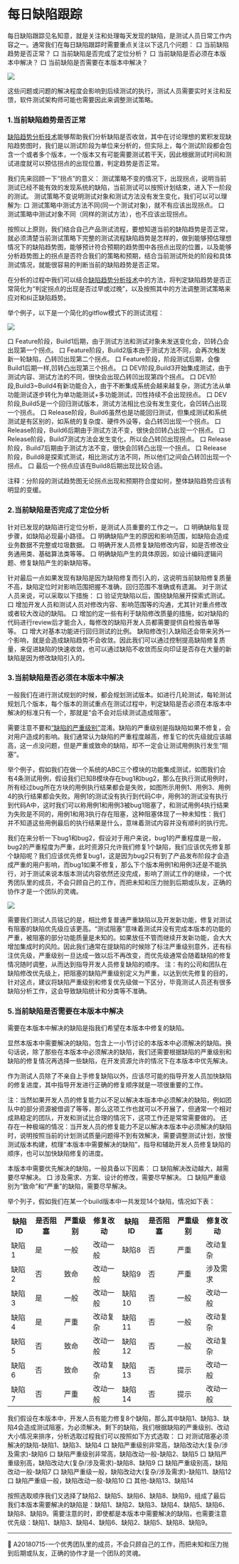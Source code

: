 # 每日缺陷跟踪

每日缺陷跟踪见名知意，就是关注和处理每天发现的缺陷，是测试人员日常工作内容之一。通常我们在每日缺陷跟踪时需要重点关注以下这几个问题：
口  当前缺陷趋势是否正常？
口  当前缺陷是否完成了定位分析？
口  当前缺陷是否必须在本版本中解决？
口  当前缺陷是否需要在本版本中解决？

![](../resFiles/r2/每日缺陷跟踪需要关注的问题.jpg)

这些问题或问题的解决程度会影响到后续测试的执行，测试人员需要实时关注和反馈，软件测试架构师可能也需要因此来调整测试策略。



### 1.当前缺陷趋势是否正常

[缺陷趋势分析技术](books/缺陷趋势分析.md)能够帮助我们分析缺陷是否收敛，其中在讨论理想的累积发现缺陷趋势图时，我们是以测试阶段为单位来分析的，但实际上，每个测试阶段都会包含一个或者多个版本，一个版本又有可能需要测试若干天，因此根据测试时间和测试进度就可以预估拐点的出现位置，判定趋势是否正常。

我们先来回顾一下“拐点”的意义：
测试策略不变的情况下，出现拐点，说明当前测试已经不能有效的发现系统的缺陷，当前测试可以按照计划结束，进入下一阶段的测试。
测试策略不变说明测试对象和测试方法没有发生变化，我们可以可以理解为:
口  测试策略中测试方法不同(同一个测试对象)，就不有应该出现拐点。
口  测试策略中测试对象不同（同样的测试方法），也不应该出现拐点。

按照以上原则，我们结合自己产品测试流程，要想知道当前的缺陷趋势是否正常，就必须清楚当前测试策略下完整的测试流程缺陷趋势是怎样的，做到能够预估理想情况下的缺陷趋势图，能够预计符合预期的趋势图中各拐点出现的位置，以及能够分析趋势图上的拐点是否符合我们的策略和预期，结合当前测试所处的阶段和具体测试情况，就能很容易的判断当前的缺陷趋势是否正常。

在分析的过程中我们可以结合[缺陷趋势分析技术](books/缺陷趋势分析.md)中的方法，将判定缺陷趋势是否正常简化为“判定拐点的出现是否过早或过晚”，以及按照其中的方法调整测试策略来应对和纠正缺陷趋势。

举个例子，以下是一个简化的gitflow模式下的测试流程：

![](../resFiles/r3/分阶段测试缺陷趋势图.jpg)

口  Feature阶段，Build1后期，由于测试方法和测试对象未发送变化会，凹转凸会出现第一个拐点。
口  Feature阶段，Build2版本由于测试方法不同，会再次触发新一轮缺陷，凸转凹出现第二个拐点。
口  Feature阶段，阶段测试后期，会像Build1后期一样,凹转凸出现第三个拐点。
口  DEV阶段,Build3开始集成测试，由于测试内容、测试方法的不同，很快会出现凸转凹出现第四个拐点。
口  DEV阶段,Build3~Build4有新功能合入，由于不断集成系统会越来越复杂，测试方法从单功能测试逐步转化为单功能测试+多功能测试，凹性持续不会出现拐点。
口  DEV阶段,Build5是一个回归测试版本，测试方法相比也没有发生变化，会凹转凸出现一个拐点。
口  Release阶段，Build6虽然也是功能回归测试，但集成测试和系统测试是有区别的，如系统的复杂度、硬件外设等，会凸转凹出现一个拐点。
口  Release阶段，Build6后期由于测试方法不变，很快会凹转凸出现一个拐点。
口  Release阶段，Build7测试方法会发生变化，所以会凸转凹出现拐点。
口  Release阶段，Build7后期由于测试方法不变，很快会凹转凸出现一个拐点。
口  Release阶段，Build8是探索式测试，相比测试方法不同，所以他们之间会凸转凹出现一个拐点。
口  最后一个拐点应该在Build8后期出现比较合适。

注释：分阶段的测试趋势图无论拐点出现和预期符合度如何，整体缺陷趋势应该有明显的变缓。

### 2.当前缺陷是否完成了定位分析

针对已发现的缺陷进行定位分析，是测试人员重要的工作之一。
口  明确缺陷复现步骤，如缺陷必现最小路径。
口  明确缺陷产生的原因和影响范围，如缺陷会造成业务数据不完整或垃圾数据。
口  明确开发人员修复缺陷修改内容，如是否修改业务通用类、基础算法类等等。
口  明确缺陷产生的具体原因，如设计编码逻辑问题、修复缺陷产生的新缺陷等。

针对最后一点如果发现有缺陷是因为缺陷修复而引入的，这说明当前缺陷修复质量不高，缺陷定位时对影响范围把握不准确，回归范围不准确或有遗漏。
对于测试人员来说，可以采取以下措施：
口  验证完缺陷以后，围绕缺陷展开探索式测试。
口  增加开发人员和测试人员对修改内容、影响范围等的沟通，尤其针对重点修改或者较大改动的缺陷。
口  增加约定一些有利于缺陷修改质量的措施，如对缺陷的代码进行review后才能合入，每修改的缺陷开发人员都需要提供自检报告单等等。
口  增大对基本功能进行回归测试的比例。
 缺陷修改引入缺陷还会带来另外一个影响，就是会造成缺陷趋势不会收敛。因此我们可以通过控制提高缺陷修复质量，来促进缺陷的快速收敛，也可以通过缺陷不收敛而反向印证是否存在大量的新缺陷是因为修改缺陷引入的。



### 3.当前缺陷是否必须在本版本中解决

一般我们在进行测试规划的时候，都会规划测试版本。如进行几轮测试，每轮测试规划几个版本，每个版本的测试重点在测试过程中，判定缺陷是否必须在本版本中解决的标准只有一个，那就是“会不会对后续测试造成阻塞”。

需要注意不要和[“缺陷的严重级别”](books/测试基础定义-缺陷严重级别定义.md)混淆。缺陷的严重级别是指缺陷如果不修复，会对用户造成的影响。我们通常认为缺陷的严重程度越高，修复它的优先级就应该越高，这一点没问题，但是严重或致命的缺陷，却不一定会让测试用例执行发生“阻塞”。

举个例子，假如我们在做一个系统的ABC三个模块的功能集成测试，如图我们会有4条测试用例，假设我们已知B模块存在bug1和bug2，那么在执行测试用例时，所有经过bug所在方块的用例执行结果都会是失败，如图所示用例1、用例3、用例4的执行结果都会失败。用例1的测试没有执行到代码C中，用例3的测试没有执行到代码A中，这时我们可以称用例1和用例3被bug1阻塞了，和测试用例4执行结果为失败是不同的，用例1和用3执行存在阻塞，这种阻塞体现了一种未知性：我们并不知道这些用例最后的执行结果是什么，意味着测试内容并没有顺利的执行完。

我们在来分析一下bug1和bug2，假设对于用户来说，bug1的严重程度是一般，bug2的严重程度为严重，此时资源只允许我们修复1个缺陷，我们应该优先修复那个缺陷呢？我们应该优先修复bug1，这是因为bug2只有到了产品发布阶段才会造成严重的用户影响，而bug1如果不修复，那么下个版本用例1和用例3还是不能执行，对于测试来说本版本测试内容依然还没完成，影响了测试工作的继续，一个优秀团队里的成员，不会只顾自己的工作，而把未知和压力抛到后期或队友，正确的协作才是一个团队的灵魂。

![](../resFiles/r2/缺陷优先级.jpg)

需要我们测试人员铭记的是，相比修复普通严重缺陷以及开发新功能，修复对测试有阻塞的缺陷优先级应该更高。“测试阻塞”意味着测试并没有完成本版本的功能的严重，被阻塞的部分功能质量是未知的。如果放任不管而继续开发新功能，会大大增加集成时的风险。因此我们通常在提缺陷的时候除了标注严重级别意外，还有标注优先级，严重级别一旦达成一致以后不再改变，而优先级通常会随着缺陷的修复情况随时调整，从而达到指导开发人员修复缺陷的顺序。
注：有的公司和团队在缺陷修改优先级上，把阻塞的缺陷严重级别定义为严重，以达到优先修复的目的，针对这点，建议将缺陷严重级别和修复优先级做一下区分，毕竟测试人员还有很多缺陷分析工作，这会导致缺陷统计和分类等不准确。

### 5.当前缺陷是否需要在本版本中解决

需要在本版本中解决的缺陷是指我们希望在本版本中修复的缺陷。

显然本版本中需要解决的缺陷，包含上一小节讨论的本版本中必须解决的缺陷。换句话说，除了那些在本版本中必须解决的缺陷，我们还需要根据缺陷的严重级别和缺陷的修复情况再选择一些缺陷，在开发资源允许的情况下在本版本中优先解决。

作为测试人员除了不亲自上手修复缺陷以外，应该尽可能的指导开发人员加快缺陷的修复进度，其中指导开发进行正确的修复顺序就是一项很重要的工作。

注：当然如果开发人员的修复能力以不足以解决本版本中必须解决的缺陷，例如团队中的部分资源被借调了等等，那么这项工作也就可以不开展了，但通常一个相对成熟稳定的团队，开发和测试比合理的情况下，这项工作还是常常需要做的。 还存在一种极端的情况：当开发人员的修复能力不足以解决本版本中必须解决的缺陷时，说明按照当前的计划测试质量问题得不到有效解决，需要调整测试计划，放慢测试版本构建，梳理“本版本中需要解决的缺陷”，指导和辅助开发人员修复缺陷的顺序，也可以加快缺陷修复的进度。

本版本中需要优先解决的缺陷，一般具备以下因素：
口  缺陷解决改动越大，越需要尽早解决。
口  涉及需求、方案、设计的修改，需要尽早解决。
口  缺陷严重级别为“致命”和“严重”的缺陷，需要尽早解决。

举个列子，假如我们在某一个build版本中一共发现14个缺陷，情况如下表：
<table>
	<tr>
		<th>缺陷ID</th>
		<th>是否阻塞</th>
		<th>严重级别</th>
		<th>修复改动</th>
		<th>缺陷ID</th>
		<th>是否阻塞</th>
		<th>严重级别</th>
		<th>修复改动</th>
	</tr>
	<tr>
		<td>缺陷1</td>
		<td>是</td>
		<td>一般</td>
		<td>改动一般</td>
		<td>缺陷8</td>
		<td>否</td>
		<td>严重</td>
		<td>改动复杂</td>
	</tr>
	<tr>
		<td>缺陷2</td>
		<td>否</td>
		<td>致命</td>
		<td>改动一般</td>
		<td>缺陷9</td>
		<td>否</td>
		<td>严重</td>
		<td>涉及需求</td>
	</tr>
	<tr>
		<td>缺陷3</td>
		<td>是</td>
		<td>一般</td>
		<td>改动一般</td>
		<td>缺陷10</td>
		<td>否</td>
		<td>一般</td>
		<td>改动一般</td>
	</tr>
	<tr>
		<td>缺陷4</td>
		<td>是</td>
		<td>严重</td>
		<td>改动复杂</td>
		<td>缺陷11</td>
		<td>否</td>
		<td>一般</td>
		<td>改动复杂</td>
	</tr>
	<tr>
		<td>缺陷5</td>
		<td>否</td>
		<td>致命</td>
		<td>改动一般</td>
		<td>缺陷12</td>
		<td>否</td>
		<td>一般</td>
		<td>改动复杂</td>
	</tr>
	<tr>
		<td>缺陷6</td>
		<td>否</td>
		<td>致命</td>
		<td>改动复杂</td>
		<td>缺陷13</td>
		<td>否</td>
		<td>提示</td>
		<td>改动一般</td>
	</tr>
	<tr>
		<td>缺陷7</td>
		<td>否</td>
		<td>严重</td>
		<td>改动一般</td>
		<td>缺陷14</td>
		<td>否</td>
		<td>提示</td>
		<td>改动一般</td>
	</tr>
</table>
我们假设在本版本中，开发人员有能力修复8个缺陷，那么其中缺陷1、缺陷3、缺陷4会造成测试阻塞，为必须解决。剩下的缺陷，我们根据缺陷的严重级别、改动大小情况来排序，分析选取过程我们可以按照如下方式选取：
口  对测试阻塞必须解决的缺陷-缺陷1、缺陷3、缺陷4
口  缺陷严重级别非常高，缺陷改动大(复杂/涉及需求)-缺陷6
口  缺陷严重级别非常高，缺陷改动一般-缺陷2、缺陷5
口  缺陷严重级别高，缺陷改动大(复杂/涉及需求)-缺陷8、缺陷9
口  缺陷严重级别高，缺陷改动一般-缺陷7
口  缺陷严重级一般，缺陷改动大(复杂/涉及需求)-缺陷11、缺陷12
口  缺陷严重级一般，缺陷改动一般-缺陷10
口  其他-缺陷13、缺陷14

按照选取顺序我们又选择了缺陷2、缺陷5、缺陷6、缺陷8、缺陷9，组成了最后我们本版本需要解决的缺陷是：缺陷1、缺陷2、缺陷3、缺陷4、缺陷5、缺陷6、缺陷8、缺陷9。需要注意的时，即使都是本版本中需要解决的缺陷，也需要注意优先级：缺陷1、缺陷3、缺陷4、缺陷6、缺陷2、缺陷5、缺陷8、缺陷9。

* * *
:bell: A20180715-一个优秀团队里的成员，不会只顾自己的工作，而把未知和压力抛到后期或队友，正确的协作才是一个团队的灵魂。
